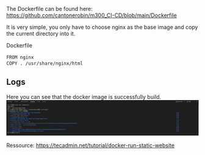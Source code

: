 The Dockerfile can be found here: https://github.com/cantonerobin/m300_CI-CD/blob/main/Dockerfile

It is very simple, you only have to choose nginx as the base image and copy the current directory into it.

Dockerfile
``` 
FROM nginx
COPY . /usr/share/nginx/html
```

## Logs

Here you can see that the docker image is successfully build.
![Dockerfile Logs](Dockerfile_build_log.png)


Ressource: https://tecadmin.net/tutorial/docker-run-static-website
